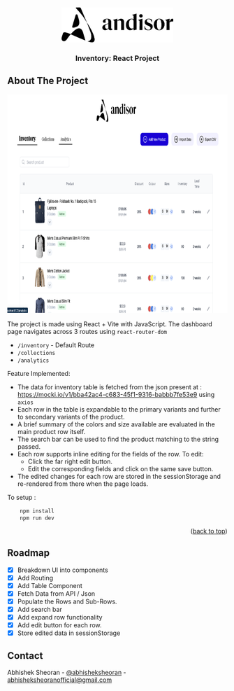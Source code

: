 
<a name="readme-top"></a>

<!-- PROJECT LOGO -->
<br />
<div align="center">
  <a href="https://andisor.com">
    <img src="screenshots/logo-andisor.png" alt="Logo" height="80">
  </a>
  <h3 align="center">Inventory: React Project</h3>
</div>

<!-- ABOUT THE PROJECT -->
## About The Project
<div align="center">
    <img src="screenshots/home.png" alt="Logo" height="500">
</div>

The project is made using React + Vite with JavaScript.
The dashboard page navigates across 3 routes using `react-router-dom`
* `/inventory` - Default Route
* `/collections` 
* `/analytics`

Feature Implemented:
* The data for inventory table is fetched from the json present at : https://mocki.io/v1/bba42ac4-c683-45f1-9316-babbb7fe53e9 using `axios`
* Each row in the table is expandable to the primary variants and further to secondary variants of the product.
* A brief summary of the colors and size available are evaluated in the main product row itself.
* The search bar can be used to find the product matching to the string passed.
* Each row supports inline editing for the fields of the row. To edit: 
  * Click the far right edit button.
  * Edit the corresponding fields and click on the same save button.
* The edited changes for each row are stored in the sessionStorage and re-rendered from there when the page loads.

To setup :
```
    npm install
    npm run dev
```

<p align="right">(<a href="#readme-top">back to top</a>)</p>

<!-- ROADMAP -->
## Roadmap

- [x] Breakdown UI into components 
- [x] Add Routing
- [x] Add Table Component
- [x] Fetch Data from API / Json
- [x] Populate the Rows and Sub-Rows.
- [x] Add search bar
- [x] Add expand row functionality
- [x] Add edit button for each row.
- [x] Store edited data in sessionStorage

<!-- CONTACT -->
## Contact

Abhishek Sheoran - [@abhisheksheoran](https://www.linkedin.com/in/abhishek-sheoran-248189175/) - abhisheksheoranofficial@gmail.com
 